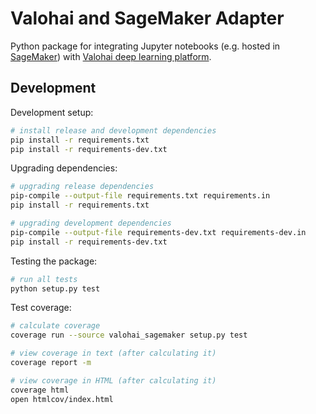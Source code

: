 # Valohai and SageMaker Adapter

Python package for integrating Jupyter notebooks 
(e.g. hosted in [SageMaker](https://aws.amazon.com/sagemaker/)) 
with [Valohai deep learning platform](https://valohai.com/).

## Development

Development setup:

```bash
# install release and development dependencies
pip install -r requirements.txt
pip install -r requirements-dev.txt
```

Upgrading dependencies:

```bash
# upgrading release dependencies
pip-compile --output-file requirements.txt requirements.in
pip install -r requirements.txt

# upgrading development dependencies
pip-compile --output-file requirements-dev.txt requirements-dev.in
pip install -r requirements-dev.txt
```

Testing the package:

```bash
# run all tests
python setup.py test
```

Test coverage:

```bash
# calculate coverage
coverage run --source valohai_sagemaker setup.py test

# view coverage in text (after calculating it)
coverage report -m

# view coverage in HTML (after calculating it)
coverage html
open htmlcov/index.html
```
